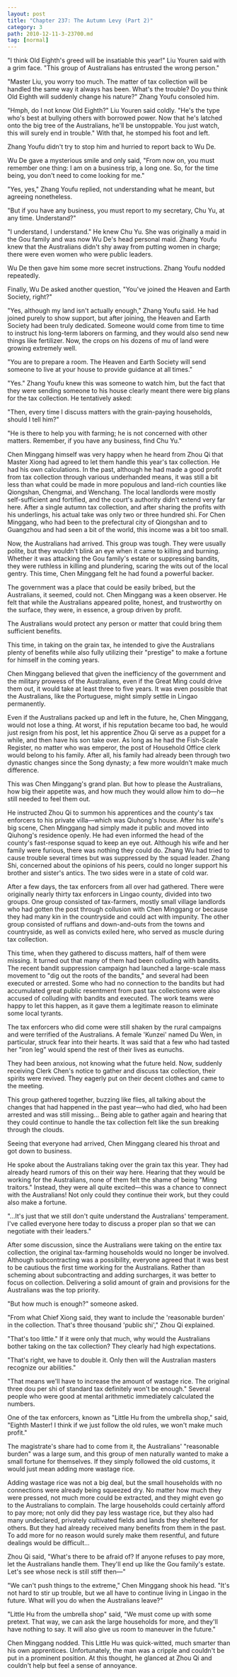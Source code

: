 ```yaml
---
layout: post
title: "Chapter 237: The Autumn Levy (Part 2)"
category: 3
path: 2010-12-11-3-23700.md
tag: [normal]
---
```


"I think Old Eighth's greed will be insatiable this year!" Liu Youren said with a grim face. "This group of Australians has entrusted the wrong person."

"Master Liu, you worry too much. The matter of tax collection will be handled the same way it always has been. What's the trouble? Do you think Old Eighth will suddenly change his nature?" Zhang Youfu consoled him.

"Hmph, do I not know Old Eighth?" Liu Youren said coldly. "He's the type who's best at bullying others with borrowed power. Now that he's latched onto the big tree of the Australians, he'll be unstoppable. You just watch, this will surely end in trouble." With that, he stomped his foot and left.

Zhang Youfu didn't try to stop him and hurried to report back to Wu De.

Wu De gave a mysterious smile and only said, "From now on, you must remember one thing: I am on a business trip, a long one. So, for the time being, you don't need to come looking for me."

"Yes, yes," Zhang Youfu replied, not understanding what he meant, but agreeing nonetheless.

"But if you have any business, you must report to my secretary, Chu Yu, at any time. Understand?"

"I understand, I understand." He knew Chu Yu. She was originally a maid in the Gou family and was now Wu De's head personal maid. Zhang Youfu knew that the Australians didn't shy away from putting women in charge; there were even women who were public leaders.

Wu De then gave him some more secret instructions. Zhang Youfu nodded repeatedly.

Finally, Wu De asked another question, "You've joined the Heaven and Earth Society, right?"

"Yes, although my land isn't actually enough," Zhang Youfu said. He had joined purely to show support, but after joining, the Heaven and Earth Society had been truly dedicated. Someone would come from time to time to instruct his long-term laborers on farming, and they would also send new things like fertilizer. Now, the crops on his dozens of mu of land were growing extremely well.

"You are to prepare a room. The Heaven and Earth Society will send someone to live at your house to provide guidance at all times."

"Yes." Zhang Youfu knew this was someone to watch him, but the fact that they were sending someone to his house clearly meant there were big plans for the tax collection. He tentatively asked:

"Then, every time I discuss matters with the grain-paying households, should I tell him?"

"He is there to help you with farming; he is not concerned with other matters. Remember, if you have any business, find Chu Yu."

Chen Minggang himself was very happy when he heard from Zhou Qi that Master Xiong had agreed to let them handle this year's tax collection. He had his own calculations. In the past, although he had made a good profit from tax collection through various underhanded means, it was still a bit less than what could be made in more populous and land-rich counties like Qiongshan, Chengmai, and Wenchang. The local landlords were mostly self-sufficient and fortified, and the court's authority didn't extend very far here. After a single autumn tax collection, and after sharing the profits with his underlings, his actual take was only two or three hundred shi. For Chen Minggang, who had been to the prefectural city of Qiongshan and to Guangzhou and had seen a bit of the world, this income was a bit too small.

Now, the Australians had arrived. This group was tough. They were usually polite, but they wouldn't blink an eye when it came to killing and burning. Whether it was attacking the Gou family's estate or suppressing bandits, they were ruthless in killing and plundering, scaring the wits out of the local gentry. This time, Chen Minggang felt he had found a powerful backer.

The government was a place that could be easily bribed, but the Australians, it seemed, could not. Chen Minggang was a keen observer. He felt that while the Australians appeared polite, honest, and trustworthy on the surface, they were, in essence, a group driven by profit.

The Australians would protect any person or matter that could bring them sufficient benefits.

This time, in taking on the grain tax, he intended to give the Australians plenty of benefits while also fully utilizing their "prestige" to make a fortune for himself in the coming years.

Chen Minggang believed that given the inefficiency of the government and the military prowess of the Australians, even if the Great Ming could drive them out, it would take at least three to five years. It was even possible that the Australians, like the Portuguese, might simply settle in Lingao permanently.

Even if the Australians packed up and left in the future, he, Chen Minggang, would not lose a thing. At worst, if his reputation became too bad, he would just resign from his post, let his apprentice Zhou Qi serve as a puppet for a while, and then have his son take over. As long as he had the Fish-Scale Register, no matter who was emperor, the post of Household Office clerk would belong to his family. After all, his family had already been through two dynastic changes since the Song dynasty; a few more wouldn't make much difference.

This was Chen Minggang's grand plan. But how to please the Australians, how big their appetite was, and how much they would allow him to do—he still needed to feel them out.

He instructed Zhou Qi to summon his apprentices and the county's tax enforcers to his private villa—which was Qiuhong's house. After his wife's big scene, Chen Minggang had simply made it public and moved into Qiuhong's residence openly. He had even informed the head of the county's fast-response squad to keep an eye out. Although his wife and her family were furious, there was nothing they could do. Zhang Wu had tried to cause trouble several times but was suppressed by the squad leader. Zhang Shi, concerned about the opinions of his peers, could no longer support his brother and sister's antics. The two sides were in a state of cold war.

After a few days, the tax enforcers from all over had gathered. There were originally nearly thirty tax enforcers in Lingao county, divided into two groups. One group consisted of tax-farmers, mostly small village landlords who had gotten the post through collusion with Chen Minggang or because they had many kin in the countryside and could act with impunity. The other group consisted of ruffians and down-and-outs from the towns and countryside, as well as convicts exiled here, who served as muscle during tax collection.

This time, when they gathered to discuss matters, half of them were missing. It turned out that many of them had been colluding with bandits. The recent bandit suppression campaign had launched a large-scale mass movement to "dig out the roots of the bandits," and several had been executed or arrested. Some who had no connection to the bandits but had accumulated great public resentment from past tax collections were also accused of colluding with bandits and executed. The work teams were happy to let this happen, as it gave them a legitimate reason to eliminate some local tyrants.

The tax enforcers who did come were still shaken by the rural campaigns and were terrified of the Australians. A female 'Kunzei' named Du Wen, in particular, struck fear into their hearts. It was said that a few who had tasted her "iron leg" would spend the rest of their lives as eunuchs.

They had been anxious, not knowing what the future held. Now, suddenly receiving Clerk Chen's notice to gather and discuss tax collection, their spirits were revived. They eagerly put on their decent clothes and came to the meeting.

This group gathered together, buzzing like flies, all talking about the changes that had happened in the past year—who had died, who had been arrested and was still missing... Being able to gather again and hearing that they could continue to handle the tax collection felt like the sun breaking through the clouds.

Seeing that everyone had arrived, Chen Minggang cleared his throat and got down to business.

He spoke about the Australians taking over the grain tax this year. They had already heard rumors of this on their way here. Hearing that they would be working for the Australians, none of them felt the shame of being "Ming traitors." Instead, they were all quite excited—this was a chance to connect with the Australians! Not only could they continue their work, but they could also make a fortune.

"...It's just that we still don't quite understand the Australians' temperament. I've called everyone here today to discuss a proper plan so that we can negotiate with their leaders."

After some discussion, since the Australians were taking on the entire tax collection, the original tax-farming households would no longer be involved. Although subcontracting was a possibility, everyone agreed that it was best to be cautious the first time working for the Australians. Rather than scheming about subcontracting and adding surcharges, it was better to focus on collection. Delivering a solid amount of grain and provisions for the Australians was the top priority.

"But how much is enough?" someone asked.

"From what Chief Xiong said, they want to include the 'reasonable burden' in the collection. That's three thousand 'public shi'," Zhou Qi explained.

"That's too little." If it were only that much, why would the Australians bother taking on the tax collection? They clearly had high expectations.

"That's right, we have to double it. Only then will the Australian masters recognize our abilities."

"That means we'll have to increase the amount of wastage rice. The original three dou per shi of standard tax definitely won't be enough." Several people who were good at mental arithmetic immediately calculated the numbers.

One of the tax enforcers, known as "Little Hu from the umbrella shop," said, "Eighth Master! I think if we just follow the old rules, we won't make much profit."

The magistrate's share had to come from it, the Australians' "reasonable burden" was a large sum, and this group of men naturally wanted to make a small fortune for themselves. If they simply followed the old customs, it would just mean adding more wastage rice.

Adding wastage rice was not a big deal, but the small households with no connections were already being squeezed dry. No matter how much they were pressed, not much more could be extracted, and they might even go to the Australians to complain. The large households could certainly afford to pay more; not only did they pay less wastage rice, but they also had many undeclared, privately cultivated fields and lands they sheltered for others. But they had already received many benefits from them in the past. To add more for no reason would surely make them resentful, and future dealings would be difficult...

Zhou Qi said, "What's there to be afraid of? If anyone refuses to pay more, let the Australians handle them. They'll end up like the Gou family's estate. Let's see whose neck is still stiff then—"

"We can't push things to the extreme," Chen Minggang shook his head. "It's not hard to stir up trouble, but we all have to continue living in Lingao in the future. What will you do when the Australians leave?"

"Little Hu from the umbrella shop" said, "We must come up with some pretext. That way, we can ask the large households for more, and they'll have nothing to say. It will also give us room to maneuver in the future."

Chen Minggang nodded. This Little Hu was quick-witted, much smarter than his own apprentices. Unfortunately, the man was a cripple and couldn't be put in a prominent position. At this thought, he glanced at Zhou Qi and couldn't help but feel a sense of annoyance.